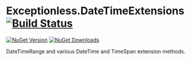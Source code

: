 # Exceptionless.DateTimeExtensions [![Build Status](https://ci.appveyor.com/api/projects/status/myxde4l3qky5y22f?svg=true)](https://ci.appveyor.com/project/ejsmith/exceptionless-datetimeextensions)
[![NuGet Version](http://img.shields.io/nuget/v/Exceptionless.DateTimeExtensions.svg?style=flat)](https://www.nuget.org/packages/Exceptionless.DateTimeExtensions/) [![NuGet Downloads](http://img.shields.io/nuget/dt/Exceptionless.DateTimeExtensions.svg?style=flat)](https://www.nuget.org/packages/Exceptionless.DateTimeExtensions/)

DateTimeRange and various DateTime and TimeSpan extension methods.
